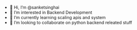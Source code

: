 - 👋 Hi, I’m @sanketsinghai
- 👀 I’m interested in Backend Development
- 🌱 I’m currently learning scaling apis and system
- 💞️ I’m looking to collaborate on python backend releated stuff


<!---
sanketsinghai/sanketsinghai is a ✨ special ✨ repository because its `README.md` (this file) appears on your GitHub profile.
You can click the Preview link to take a look at your changes.
--->
